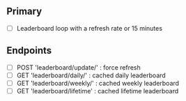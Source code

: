 ## Primary

- [ ] Leaderboard loop with a refresh rate or 15 minutes

## Endpoints
- [ ] POST 'leaderboard/update/' : force refresh
- [ ] GET 'leaderboard/daily/' : cached daily leaderboard
- [ ] GET 'leaderboard/weekly/' : cached weekly leaderboard
- [ ] GET 'leaderboard/lifetime' : cached lifetime leaderboard
